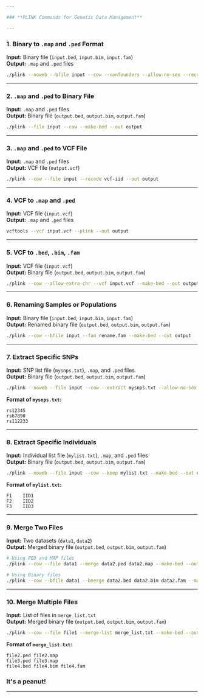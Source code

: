 ```yaml
---

### **PLINK Commands for Genetic Data Management**

---
```


### **1. Binary to `.map` and `.ped` Format**  
**Input:** Binary file (`input.bed`, `input.bim`, `input.fam`)  
**Output:** `.map` and `.ped` files  
```bash
./plink --noweb --bfile input --cow --nonfounders --allow-no-sex --recode --out output
```

---

### **2. `.map` and `.ped` to Binary File**  
**Input:** `.map` and `.ped` files  
**Output:** Binary file (`output.bed`, `output.bim`, `output.fam`)  
```bash
./plink --file input --cow --make-bed --out output
```

---

### **3. `.map` and `.ped` to VCF File**  
**Input:** `.map` and `.ped` files  
**Output:** VCF file (`output.vcf`)  
```bash
./plink --cow --file input --recode vcf-iid --out output
```

---

### **4. VCF to `.map` and `.ped`**  
**Input:** VCF file (`input.vcf`)  
**Output:** `.map` and `.ped` files  
```bash
vcftools --vcf input.vcf --plink --out output
```

---

### **5. VCF to `.bed`, `.bim`, `.fam`**  
**Input:** VCF file (`input.vcf`)  
**Output:** Binary file (`output.bed`, `output.bim`, `output.fam`)  
```bash
./plink --cow --allow-extra-chr --vcf input.vcf --make-bed --out output
```

---

### **6. Renaming Samples or Populations**  
**Input:** Binary file (`input.bed`, `input.bim`, `input.fam`)  
**Output:** Renamed binary file (`output.bed`, `output.bim`, `output.fam`)  
```bash
./plink --cow --bfile input --fam rename.fam --make-bed --out output
```

---

### **7. Extract Specific SNPs**  
**Input:** SNP list file (`mysnps.txt`), `.map`, and `.ped` files  
**Output:** Binary file (`output.bed`, `output.bim`, `output.fam`)  
```bash
./plink --noweb --file input --cow --extract mysnps.txt --allow-no-sex --make-bed --out output
```

**Format of `mysnps.txt`:**  
```plaintext
rs12345
rs67890
rs112233
```

---

### **8. Extract Specific Individuals**  
**Input:** Individual list file (`mylist.txt`), `.map`, and `.ped` files  
**Output:** Binary file (`output.bed`, `output.bim`, `output.fam`)  
```bash
./plink --noweb --file input --cow --keep mylist.txt --make-bed --out output
```

**Format of `mylist.txt`:**  
```plaintext
F1    IID1
F2    IID2
F3    IID3
```

---

### **9. Merge Two Files**  
**Input:** Two datasets (`data1`, `data2`)  
**Output:** Merged binary file (`output.bed`, `output.bim`, `output.fam`)  
```bash
# Using PED and MAP files
./plink --cow --file data1 --merge data2.ped data2.map --make-bed --out output

# Using Binary files
./plink --cow --bfile data1 --bmerge data2.bed data2.bim data2.fam --make-bed --out output
```

---

### **10. Merge Multiple Files**  
**Input:** List of files in `merge_list.txt`  
**Output:** Merged binary file (`output.bed`, `output.bim`, `output.fam`)  
```bash
./plink --cow --file file1 --merge-list merge_list.txt --make-bed --out output
```

**Format of `merge_list.txt`:**  
```plaintext
file2.ped file2.map
file3.ped file3.map
file4.bed file4.bim file4.fam
```
### It's a peanut!

---
